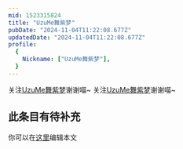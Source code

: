 ```yaml
---
mid: 1523315824
title: "UzuMe舞紫梦"
pubDate: "2024-11-04T11:22:08.677Z"
updatedDate: "2024-11-04T11:22:08.677Z"
profile:
  {
    Nickname: ["UzuMe舞紫梦"],
  }
---
```


关注[UzuMe舞紫梦](https://space.bilibili.com/1523315824)谢谢喵~ 关注[UzuMe舞紫梦](https://space.bilibili.com/1523315824)谢谢喵~

## 此条目有待补充
你可以在[这里](https://github.com/Yuhanawa/VTuber.ICU-Content/edit/master/v/UzuMe舞紫梦/index.md)编辑本文
